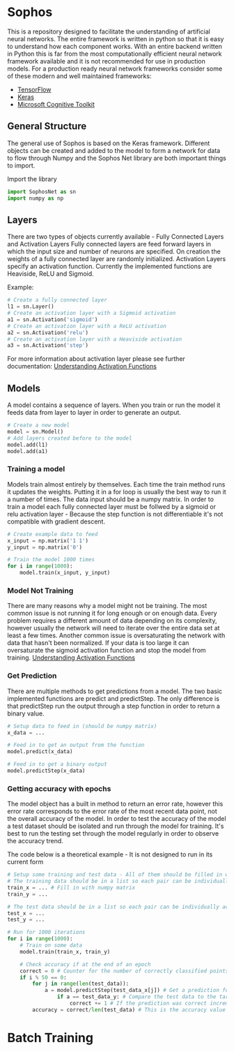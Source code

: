 # Sophos

This is a repository designed to facilitate the understanding of artificial neural networks. The entire framework is written in python so that it is easy to understand how each component works.
With an entire backend written in Python this is far from the most computationally efficient neural network framework available and it is not recommended for use in production models.
For a production ready neural network frameworks consider some of these modern and well maintained frameworks:
* [TensorFlow](https://www.tensorflow.org/)
* [Keras](https://keras.io/)
* [Microsoft Cognitive Toolkit](https://www.microsoft.com/en-us/cognitive-toolkit/)

## General Structure
The general use of Sophos is based on the Keras framework. Different objects can be created and added to the model to form a network for data to flow through
Numpy and the Sophos Net library are both important things to import.

Import the library
```python
import SophosNet as sn
import numpy as np
```

## Layers
There are two types of objects currently available - Fully Connected Layers and Activation Layers
Fully connected layers are feed forward layers in which the input size and number of neurons are specified. On creation the weights of a fully connected layer are randomly initialized.
Activation Layers specify an activation function. Currently the implemented functions are Heaviside, ReLU and Sigmoid.

Example:
```python
# Create a fully connected layer
l1 = sn.Layer()
# Create an activation layer with a Sigmoid activation
a1 = sn.Activation('sigmoid')
# Create an activation layer with a ReLU activation
a2 = sn.Activation('relu')
# Create an activation layer with a Heaviside activation
a3 = sn.Activation('step')
```

For more information about activation layer please see further documentation: [Understanding Activation Functions](https://github.com/hirshagarwal/Sophos/blob/master/Documentation/Activation.md)

## Models
A model contains a sequence of layers. When you train or run the model it feeds data from layer to layer in order to generate an output.

```python
# Create a new model
model = sn.Model()
# Add layers created before to the model
model.add(l1)
model.add(a1)
```

### Training a model
Models train almost entirely by themselves. Each time the train method runs it updates the weights. Putting it in a for loop is usually the best way to run it a number of times. The data input should be a numpy matrix.
In order to train a model each fully connected layer must be follwed by a sigmoid or relu activation layer - Because the step function is not differentiable it's not compatible with gradient descent.

```python
# Create example data to feed
x_input = np.matrix('1 1')
y_input = np.matrix('0')

# Train the model 1000 times
for i in range(1000):
	model.train(x_input, y_input)
```


### Model Not Training
There are many reasons why a model might not be training.
The most common issue is not running it for long enough or on enough data. Every problem requires a different amount of data depending on its complexity, however usually the network will need to iterate over the entire data set at least a few times. 
Another common issue is oversaturating the network with data that hasn't been normalized. If your data is too large it can oversaturate the sigmoid activation function and stop the model from training.
[Understanding Activation Functions](https://github.com/hirshagarwal/Sophos/blob/master/Documentation/Activation.md)


### Get Prediction
There are multiple methods to get predictions from a model. The two basic implemented functions are predict and predictStep. The only difference is that predictStep run the output through a step function in order to return a binary value.

```python
# Setup data to feed in (should be numpy matrix)
x_data = ...

# Feed in to get an output from the function
model.predict(x_data)

# Feed in to get a binary output
model.predictStep(x_data)
```


### Getting accuracy with epochs
The model object has a built in method to return an error rate, however this error rate corresponds to the error rate of the most recent data point, not the overall accuracy of the model. In order to test the accuracy of the model a test dataset should be isolated and run through the model for training.
It's best to run the testing set through the model regularly in order to observe the accuracy trend. 

The code below is a theoretical example - It is not designed to run in its current form

```python
# Setup some training and test data - All of them should be filled in with a numpy matrix
# The training data should be in a list so each pair can be individually accessed
train_x = ... # Fill in with numpy matrix
train_y = ...

# The test data should be in a list so each pair can be individually accessed
test_x = ...
test_y = ...

# Run for 1000 iterations
for i in range(1000):
	# Train on some data
	model.train(train_x, train_y)

	# Check accuracy if at the end of an epoch
	correct = 0 # Counter for the number of correctly classified points
	if i % 50 == 0:
		for j in range(len(test_data)):
			a = model.predictStep(test_data_x[j]) # Get a prediction for each point of test data
				if a == test_data_y: # Compare the test data to the target
					correct += 1 # If the prediction was correct increment the counter
		accuracy = correct/len(test_data) # This is the accuracy value
```

# Batch Training
